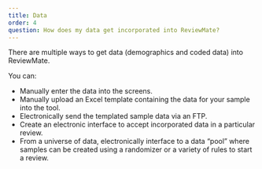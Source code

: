 ```yaml
---
title: Data
order: 4
question: How does my data get incorporated into ReviewMate?
---
```


  There are multiple ways to get data (demographics and coded data) into
  ReviewMate.

  You can:
  * Manually enter the data into the screens.
  * Manually upload an Excel template containing the data for your sample into the tool.
  * Electronically send the templated sample data via an FTP.
  * Create an electronic interface to accept incorporated data in a particular review.
  * From a universe of data, electronically interface to a data “pool” where samples can be created using a randomizer or a variety of rules to start a review.
